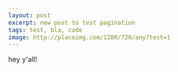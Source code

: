 ```yaml
---
layout: post
excerpt: new post to test pagination
tags: test, bla, code
image: http://placeimg.com/1280/720/any?test=1
---
```


hey y'all!
